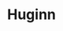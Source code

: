 ---
draft: false
title: Huginn
content:
  id: huginn
  name: Huginn
  logo: /images/applications/automation/huginn/logo.png
  website: https://github.com/huginn/huginn
  iframe_website: /website-iframe/applications/automation/huginn
  dashboardImage: /images/applications/automation/huginn/screenshot-1.jpg
  short_description: Huginn is a tool in the Web Service Automation category of a tech stack.
  description: Huginn is a system for building agents that perform automated tasks for you online. They can read the web, watch for events, and take actions on your behalf. Huginn's Agents create and consume events, propagating them along a directed graph. Think of it as a hackable version of IFTTT or Zapier on your own server. You always know who has your data. You do.
  features:
    - title: Track the weather
      description: Track the weather and get an email when it's going to rain (or snow) tomorrow ("Don't forget your umbrella!")
    - title: Connect!
      description: Connect to Adioso, HipChat, Growl, FTP, IMAP, Jabber, JIRA, MQTT, nextbus, Pushbullet, Pushover, RSS, Bash, Slack, StubHub, translation APIs, Twilio, Twitter, and Weibo, to name a few.
    - title: Tracks frequency
      description: Track counts of high frequency events and send an SMS within moments when they spike, such as the term "san francisco emergency"
    - title: Digest Email
      description: Send digest email with things that you care about at specific times during the day
  screenshots:
    - /images/applications/automation/huginn/screenshot-1.jpg
    - /images/applications/automation/huginn/screenshot-2.jpg
---